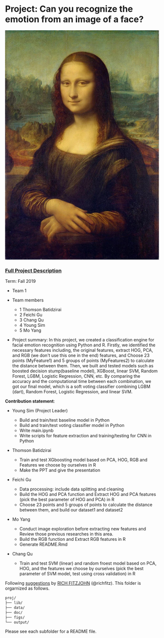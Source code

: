# Project: Can you recognize the emotion from an image of a face? 
![image](figs/mona.jpeg)

### [Full Project Description](doc/project3_desc.md)

Term: Fall 2019

+ Team 1
+ Team members
	+ 1 Thomson Batidzirai
	+ 2 Feichi Gu
	+ 3 Chang Qu
	+ 4 Young Sim
	+ 5 Mo Yang
	

+ Project summary: 
In this project, we created a classification engine for facial emotion recognition using Python and R. Firstly, we identified the necessary features including, the original features, extract HOG, PCA, and RGB (we don't use this one in the end) features, and Choose 23 points (MyFeature1) and 5 groups of points (MyFeatures2) to calculate the distance between them. Then, we built and tested models such as boosted decision stump(baseline model), XGBoost, linear SVM, Random Forest, LGBM, Logistic Regression, CNN, etc. By comparing the accuracy and the computational time between each combination, we got our final model, which is a soft voting classifier combining LGBM (dart), Random Forest, Logistic Regression, and linear SVM.
	
**Contribution statement**: 
+ Young Sim (Project Leader)
               
	+ Build and train/test baseline model in Python
	+ Build and train/test voting classifier model in Python
	+ Write main.ipynb
	+ Write scripts for feature extraction and training/testing for CNN in Python
	
+ Thomson Batidzirai  
        
    + Train and test XGboosting model based on PCA, HOG, RGB and Features we choose by ourselves in R
    + Make the PPT and give the presentation
	
+ Feichi Gu
   
	+ Data processing: include data splitting and cleaning 
	+ Build the HOG and PCA function and Extract HOG and PCA features (pick the best parameter of HOG and PCA) in R
	+ Choose 23 points and 5 groups of points to calculate the distance between them, and build our dataset1 and dataset2
	
+ Mo Yang          
                
	+ Conduct image exploration before extracting new features and Review those previous researches in this area.
	+ Build the RGB function and Extract RGB features in R
	+ Generate README.Rmd 
	
	
+ Chang Qu  
  + Train and test SVM (linear) and random froest model based on PCA, HOG, and the features we choose by ourselves (pick the best parameter of SVM model, test using cross validation) in R


Following [suggestions](http://nicercode.github.io/blog/2013-04-05-projects/) by [RICH FITZJOHN](http://nicercode.github.io/about/#Team) (@richfitz). This folder is orgarnized as follows.

```
proj/
├── lib/
├── data/
├── doc/
├── figs/
└── output/
```

Please see each subfolder for a README file.
